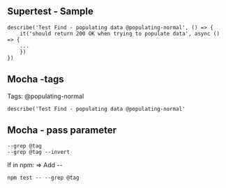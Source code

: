 ## Supertest - Sample

```
describe('Test Find - populating data @populating-normal', () => {
	it('should return 200 OK when trying to populate data', async () => {
	...
	})
})
```
## Mocha -tags

Tags: @populating-normal

```
describe('Test Find - populating data @populating-normal'
```

## Mocha - pass parameter

```
--grep @tag
--grep @tag --invert
```

If in npm: => Add --

```
npm test -- --grep @tag
```



